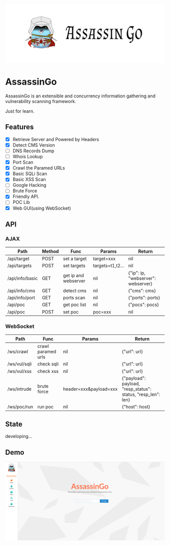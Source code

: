 ![](./logo.jpg)

# AssassinGo

AssassinGo is an extensible and concurrency information gathering and vulnerability scanning framework.

Just for learn.

## Features

- [x] Retrieve Server and Powered by Headers
- [x] Detect CMS Version
- [ ] DNS Records Dump
- [ ] Whois Lookup
- [x] Port Scan
- [x] Crawl the Paramed URLs
- [x] Basic SQLi Scan
- [x] Basic XSS Scan
- [ ] Google Hacking
- [ ] Brute Force
- [x] Friendly API.
- [ ] POC Lib
- [x] Web GUI(using WebSocket)

## API

### AJAX

Path | Method | Func | Params | Return
----- | ----- | ----- | ----- | -----
/api/target | POST | set a target | target=xxx | nil
/api/targets | POST | set targets | targets=t1,t2... | nil
/api/info/basic | GET | get ip and webserver | nil | {"ip": ip, "webserver": webserver}
/api/info/cms | GET | detect cms | nil | {"cms": cms}
/api/info/port | GET | ports scan | nil | {"ports": ports}
/api/poc | GET | get poc list | nil | {"pocs": pocs}
/api/poc | POST | set poc | poc=xxx | nil

### WebSocket

Path | Func | Params | Return
----- | ----- | ----- | -----
/ws/crawl | crawl paramed urls | nil | {"url": url}
/ws/vul/sqli | check sqli | nil | {"url": url}
/ws/vul/xss | check xss | nil | {"url": url}
/ws/intrude | brute force | header=xxx&payload=xxx | {"payload": payload, "resp_status": status, "resp_len": len}
/ws/poc/run | run poc | nil | {"host": host}

## State

developing...

## Demo

![](./demo.png)